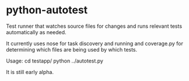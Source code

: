 python-autotest
===============

Test runner that watches source files for changes and runs relevant tests automatically as needed.

It currently uses nose for task discovery and running and coverage.py for determining which files are being used by which tests.

Usage:
    cd testapp/
    python ../autotest.py

It is still early alpha.
